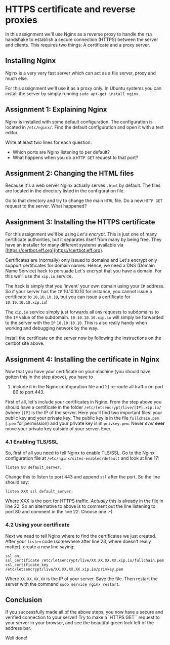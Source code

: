 # HTTPS certificate and reverse proxies
In this assignment we'll use Nginx as a reverse proxy to handle the ``TLS`` handshake to
establish a secure connection (HTTPS) between the server and clients. This requires two
things: A certificate and a proxy server.

## Installing Nginx
Nginx is a very very fast server which can act as a file server, proxy and much else.

For this assignment we'll use it as a proxy only. In Ubuntu systems you can install
the server by simply running ``sudo apt-get install nginx``.

## Assignment 1: Explaining Nginx
Nginx is installed with some default configuration. The configuration is located in
``/etc/nginx/``. Find the default configuration and open it with a text editor.

Write at least two lines for each question:

* Which ports are Nginx listening to per default?
* What happens when you do a ``HTTP GET`` request to that port?

## Assignment 2: Changing the HTML files
Because it's a web server Nginx actually serves ``.html`` by default. The files
are located in the directory listed in the configuration file.

Go to that directory and try to change the main ``HTML`` file. Do a new ``HTTP GET`` request
to the server. What happened?

## Assignment 3: Installing the HTTPS certificate
 
For this assignment we'll be using _Let's encrypt_. This is just one of many certificate authorities,
but it separates itself from many by being free. They have an installer for many different systems
available via [https://certbot.eff.org](https://certbot.eff.org).

Certificates are (normally) only issued to domains and Let's encrypt only support certificates
for domain names. Hence, we need a DNS (Domain Name Service) hack to persuade Let's encrypt
that you have a domain. For this we'll use the ``xip.io`` service.

The hack is simply that you 'invent' your own domain using your ``IP`` address.
So if your server has the ``IP`` 10.10.10.10 for instance, you cannot issue a certificate to
``10.10.10.10``, but you can issue a certificate for ``10.10.10.10.xip.io``!

The ``xip.io`` service simply just forwards all ``DNS`` requests to subdomains to the ``IP``
value of the subdomain. ``10.10.10.10.xip.io`` will simply be forwarded to the server with
the ``IP`` ``10.10.10.10``. This is also really handy when working and debugging network by the way.

Install the certificate on the server now by following the instructions on the certbot site above.

## Assignment 4: Installing the certificate in Nginx
Now that you
have your certificate on your machine (you should have gotten this in the step above), you have to
1) include it in the Nginx configuration file and 2) re-route all traffic on port 80 to port 443.

First of all, let's include your certificates in Nginx. From the step above you should have a 
certificate in the folder ``/etc/letsencrypt/live/[IP].xip.io/`` (where ``[IP]`` is the IP of the
server. Here you'll find two important files: your public key and your private key. The public
key is in the file ``fullchain.pem`` (``.pem`` for permission) and your private key is in
``privkey.pem``. Never _ever_ **ever** move your private key outside of your server. Ever.

### 4.1 Enabling TLS/SSL 

So, first of all you need to tell Nginx to enable TLS/SSL. Go to the Nginx configuration file at
``/etc/nginx/sites-enabled/default`` and look at line 17:

    listen 80 default_server;
    
Change this to listen to port 443 and append ``ssl`` after the port. So the line should say:

    listen XXX ssl default_server;
    
Where XXX is the port for HTTPS traffic. _Actually_ this is already in the file in line 22. So an
alternative to above is to comment out the line listening to port 80 and comment in the line 22.
Choose one :-)

### 4.2 Using your certificate
Next we need to tell Nginx where to find the certificates we just created. After your ``listen``
code (somewhere after line 23, where doesn't really matter), create a new line saying:

    ssl on;
    ssl_certificate /etc/letsencrypt/live/XX.XX.XX.XX.xip.io/fullchain.pem
    ssl_certificate_key /etc/letsencrypt/live/XX.XX.XX.XX.xip.io/privkey.pem

Where ``XX.XX.XX.XX`` is the IP of your server. Save the file. Then restart the server with the
command ``sudo service nginx restart``.

## Conclusion
If you successfully made all of the above steps, you now have a secure and verified connection to
your server! Try to make a `HTTPS GET`` request to your server in your browser, and see the beautiful
green lock left of the address bar.
 
Well done!
